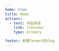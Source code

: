 ```yaml
---
home: true
title: Home
actions:
  - text: 开始旅途
    link: /review/
    type: primary

footer: 老骥farmer的blog
---
```


<!-- @format -->



<!-- @format -->

[default-theme-home]: https://vuejs.press/reference/default-theme/frontmatter.html#home-page
